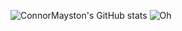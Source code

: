 ![ConnorMayston's GitHub stats](https://github-readme-stats.vercel.app/api?username=ConnorMayston&theme=highcontrast&show_icons=true)
![Oh](https://tenor.com/view/whoa-regular-show-funny-bestfriends-gif-3420133)
